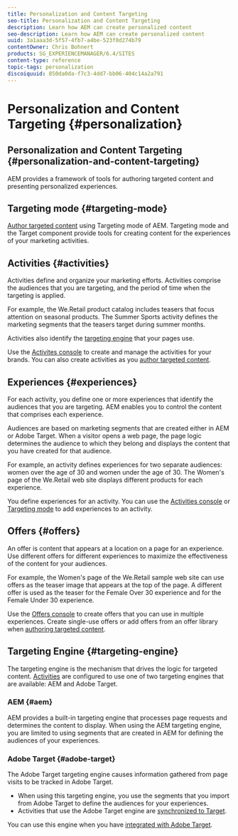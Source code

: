 ```yaml
---
title: Personalization and Content Targeting
seo-title: Personalization and Content Targeting
description: Learn how AEM can create personalized content
seo-description: Learn how AEM can create personalized content
uuid: 3a1aaa3d-5f57-4fb7-a4be-523f0d274b79
contentOwner: Chris Bohnert
products: SG_EXPERIENCEMANAGER/6.4/SITES
content-type: reference
topic-tags: personalization
discoiquuid: 850da0da-f7c3-4dd7-bb06-404c14a2a791
---
```


# Personalization and Content Targeting {#personalization}

## Personalization and Content Targeting {#personalization-and-content-targeting}

AEM provides a framework of tools for authoring targeted content and presenting personalized experiences.

## Targeting mode {#targeting-mode}

[Author targeted content](/help/sites-authoring/content-targeting-touch.md) using Targeting mode of AEM. Targeting mode and the Target component provide tools for creating content for the experiences of your marketing activities.

## Activities {#activities}

Activities define and organize your marketing efforts. Activities comprise the audiences that you are targeting, and the period of time when the targeting is applied.

For example, the We.Retail product catalog includes teasers that focus attention on seasonal products. The Summer Sports activity defines the marketing segments that the teasers target during summer months.

Activities also identify the [targeting engine](/help/sites-authoring/personalization.md#targeting-engine) that your pages use.

Use the [Activites console](/help/sites-authoring/activitylib.md) to create and manage the activities for your brands. You can also create activities as you [author targeted content](/help/sites-authoring/content-targeting-touch.md).

## Experiences {#experiences}

For each activity, you define one or more experiences that identify the audiences that you are targeting. AEM enables you to control the content that comprises each experience.

Audiences are based on marketing segments that are created either in AEM or Adobe Target. When a visitor opens a web page, the page logic determines the audience to which they belong and displays the content that you have created for that audience.

For example, an activity defines experiences for two separate audiences: women over the age of 30 and women under the age of 30. The Women's page of the We.Retail web site displays different products for each experience.

You define experiences for an activity. You can use the [Activities console](/help/sites-authoring/activitylib.md#adding-editing-an-activity-using-the-activities-console) or [Targeting mode](/help/sites-authoring/content-targeting-touch.md#adding-and-removing-experiences-using-targeting-mode) to add experiences to an activity.

## Offers {#offers}

An offer is content that appears at a location on a page for an experience. Use different offers for different experiences to maximize the effectiveness of the content for your audiences.

For example, the Women's page of the We.Retail sample web site can use offers as the teaser image that appears at the top of the page. A different offer is used as the teaser for the Female Over 30 experience and for the Female Under 30 experience.

Use the [Offers console](/help/sites-authoring/offerlib.md) to create offers that you can use in multiple experiences. Create single-use offers or add offers from an offer library when [authoring targeted content](/help/sites-authoring/content-targeting-touch.md).

## Targeting Engine {#targeting-engine}

The targeting engine is the mechanism that drives the logic for targeted content. [Activities](/help/sites-authoring/activitylib.md) are configured to use one of two targeting engines that are available: AEM and Adobe Target.

### AEM {#aem}

AEM provides a built-in targeting engine that processes page requests and determines the content to display. When using the AEM targeting engine, you are limited to using segments that are created in AEM for defining the audiences of your experiences.

### Adobe Target {#adobe-target}

The Adobe Target targeting engine causes information gathered from page visits to be tracked in Adobe Target.

* When using this targeting engine, you use the segments that you import from Adobe Target to define the audiences for your experiences.
* Activities that use the Adobe Target engine are [synchronized to Target](/help/sites-authoring/activitylib.md#synchronizing-activities-with-adobe-target).

You can use this engine when you have [integrated with Adobe Target](/help/sites-administering/opt-in.md).

